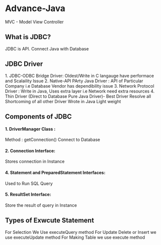 # Advance-Java
MVC -  Model View Controller

<h2> What is JDBC? </h2>
JDBC is API. Connect Java with Database 

<h2>JDBC Driver</h2>
1. JDBC-ODBC Bridge Driver: Oldest/Write in C langauge have performace and Scalaility Issue
2. Native-API PArty Java Driver : API of Particular Company i.e Database Vendor has dependibility issue 
3. Network Protocol Driver : Write in Java, Uses extra layer i.e Network 
need extra resources 
4. Thin Driver (Direct to Database Pure Java Driver)- Best Driver Resolve all Shortcoming of all other Driver Wrote in Java Light weight 

<h2>Components of JDBC </h2>
<h4>1. DriverManager Class : </h4>
	Method : getConnection() Connect to Database

<h4>2. Connection Interface:</h4>
	Stores connection in Instance

<h4>4. Statement and PreparedStatement Interfaces: </h4>
	Used to Run SQL Query
<h4>5. ResultSet Interface:</h4>
	Store the result of query in Instance



<h2>Types of Exwcute Statement</h2>
For Selection We Use executeQuery method
For Update Delete or Insert we use executeUpdate method
For Making Table we use execute method





